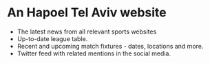 # An Hapoel Tel Aviv website
* The latest news from all relevant sports websites 
* Up-to-date league table.
* Recent and upcoming match fixtures - dates, locations and more.
* Twitter feed with related mentions in the social media.
